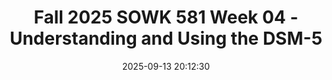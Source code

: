 ---
layout: single_presentation
name: fall-2025-sowk-581-week-04-understanding-and-using-the-dsm-5.md
title: "Fall 2025 SOWK 581 Week 04 - Understanding and Using the DSM-5"
date:  2025-09-13 20:12:30
presentation_id: kyMQCC
permalink: /kyMQCC/
redirect_from:
  - /presentations/kyMQCC/fall-2025-sowk-581-week-04-understanding-and-using-the-dsm-5
slides: 
  - slide_name: deck-kyMQCC-large-0.jpeg
    slide_alt: "The image is a presentation slide featuring 'Understanding and Using the DSM-5' with text about the 'Diagnostic and Statistical Manual of Mental Disorders, DSM-5-TR' by the American Psychiatric Association. It mentions 'Fall 2025 SOWK 581, WEEK 04' and 'JACOB CAMPBELL, PH.D., LICSW.'"
  - slide_name: deck-kyMQCC-large-1.jpeg
    slide_alt: "Slide with 'Week 04 Plan' title shows 'Agenda' and 'Learning Objectives,' discussing general diagnostic content, using the DSM, and AMA DSM-5-TR edition. Presented by Jacob Campbell at Heritage University."
  - slide_name: deck-kyMQCC-large-2.jpeg
    slide_alt: "A presentation slide features text questioning the presence of DSM conditions and symptoms, discussing self-diagnosis and common symptoms. It includes a blog post excerpt and points on clinical diagnosis, with references to cultural norms. Visible text includes 'Do we all have the conditions and symptoms in the DSM?' and 'Common symptoms do not mean a clinical diagnosis.' The slide is attributed to Jacob Campbell, Ph.D., LICSW, Heritage University, dated Fall 2025 SOWK 581 Week 04."
  - slide_name: deck-kyMQCC-large-3.jpeg
    slide_alt: "A slide displays a quadrant diagram labeled 'General Areas of Consideration' with categories: Symptom (Thoughts, Feelings, Behaviors, Beliefs/Experiences), Time (Period, Age, Duration), Intensity (Occupation, Social Life, Mood, Judgment; Causes clinically significant distress), Frequency. Footer: Jacob Campbell, Ph.D. LICSW, Heritage University, (American Psychiatric Association, 2022), Fall 2025 SOWK 581 Week 04."
  - slide_name: deck-kyMQCC-large-4.jpeg
    slide_alt: "Title text reads 'Kahoot! How Much Do You About the DSM-5.' Instructions direct participants to 'kahoot.it' on a device. Note limits participants to 10, suggesting sharing. Mention of 'winner gets a copy of the DSM-5.' Instructor: Jacob Campbell, Ph.D., LICSW, Heritage University."
  - slide_name: deck-kyMQCC-large-5.jpeg
    slide_alt: "A slide titled 'General Orientation to the DSM-5-TR' lists psychiatric disorders like neurodevelopmental and mood disorders, with instructions to use the diagnostic criteria and review further information. Text includes:- Find in the Table of Contents: Lists disorders such as Neurodevelopmental, Schizophrenia Spectrum, Bipolar, Anxiety, etc.- Use the Diagnostic Criteria- Review Further Information: Diagnostic features, associated features, comorbidity, etc.- Footer: Jacob Campbell, Ph.D., LICSW, Heritage University (American Psychiatric Association, 2022), Fall 2025 SOWK 581 Week 04."
  - slide_name: deck-kyMQCC-large-6.jpeg
    slide_alt: "The image shows a presentation slide with the title 'DSM-5-TR' and prompts for discussing Oppositional Defiant Disorder and other disorders. It includes educational context and contact details."
  - slide_name: deck-kyMQCC-large-7.jpeg
    slide_alt: "A presentation slide features text and a chart. The text states 'Using a Screening Tool' and lists various mental health measures. The chart is titled 'DSM-5 Cross-Cutting Symptom Measure – Adult.'"
  - slide_name: deck-kyMQCC-large-8.jpeg
    slide_alt: "Slide displaying text: 'Writing a Diagnosis.' Below, the diagnosis reads 'F33.3 Major Depressive Disorder, Recurrent, Severe with Psychotic Features with Anxious Distress.' Footer includes Jacob Campbell’s name and credentials, 'Fall 2025 SOWK 581 Week 04.'"
  - slide_name: deck-kyMQCC-large-9.jpeg
    slide_alt: "Slide with blue background features large text '#AMA - The DSM Edition' and 'Ask Me Anything.' Bottom left: 'Jacob Campbell, Ph.D. LICSW, Heritage University.' Bottom right: 'Fall 2025 SOWK 581 Week 04.'"
  - slide_name: deck-kyMQCC-large-10.jpeg
    slide_alt: "Slide text prompts adding forum questions, against a minimal white background with green accents. Bottom: 'Jacob Campbell, Ph.D. LICSW, Heritage University' and 'Fall 2025 SOWK 581 Week 04'."
  - slide_name: deck-kyMQCC-large-11.jpeg
    slide_alt: "The image is a presentation slide with two sections. The left section features a list for group discussion: Posttraumatic Stress Disorder, Major Depressive Disorder, Schizophrenia. The right section shows a title 'DSM-5-TR' from the American Psychiatric Association. Text includes 'Further Practice Using the DIAGNOSTIC MANUAL' and details of Jacob Campbell, Ph.D., LICSW, and course information."
presentation_description_md: >
  Week%20five%20is%20a%20synchronous%20class%20week,%20with%20class%20on%20Saturday%20(09/20/25).%20Students%20are%20asked%20to%20read%20Segal%20et%20al.%20(2019),%20a%20chapter%20that%20provides%20a%20discussion%20regarding%20diagnostic%20interviews%20and%20considerations%20for%20different%20settings,%20client%20expectations,%20and%20clinician%20approach.%20I%20also%20ask%20students%20to%20watch%20a%20video%20by%20Kinter%20(2020),%20who%20provides%20a%20broad%20overview%20of%20the%20DMS.%20There%20are%20forums%20for%20students%20to%20share%20about%20how%20they%20engage%20in%20the%20diagnostic%20process%20and%20other%20materials%20related%20to%20the%20DSM,%20and%20ask%20questions%20they%20might%20have.%20During%20class,%20we%20will%20spend%20time%20demonstrating%20and%20discussing%20how%20to%20use%20the%20DSM%20for%20diagnostic%20interviews,%20as%20well%20as%20an%20opportunity%20to%20respond%20to%20the%20questions%20posed%20in%20the%20forums%20in%20an%20AMA%20format.%20The%20agenda%20for%20the%20in-class%20session%20includes:%0A%0A-%20General%20content%20in%20diagnoses%0A-%20Using%20the%20DSM%0A-%20AMA%20-%20DMS-5-TR%20Edition%0A%0AThe%20learning%20objectives%20this%20week%20include:%0A%0A-%20Reflect%20on%20the%20structure,%20purpose,%20and%20challenges%20of%20the%20clinical%20diagnostic%20interview%20process%20across%20different%20practice%20settings.%0A-%20Explore%20the%20organization%20and%20diagnostic%20criteria%20of%20the%20DSM-5-TR%20through%20guided%20media%20and%20independent%20resource%20discovery.%0A-%20Identify%20and%20describe%20diagnostic%20features%20and%20symptom%20patterns%20of%20specific%20mental%20health%20conditions%20using%20DSM-based%20sources.%0A-%20Identify%20key%20elements%20of%20diagnosis,%20including%20symptom%20types,%20duration,%20frequency,%20intensity,%20and%20cultural/contextual%20considerations.%0A-%20Practice%20locating%20diagnostic%20criteria%20in%20the%20DSM.%0A-%20Evaluate%20how%20screening%20tools%20and%20assessment%20measures%20can%20support%20clinical%20judgment%20and%20diagnosis.
downloadable_slides: deck-kyMQCC.pdf
slides_count: 12
header:
  teaser: deck-kyMQCC-thumb-0.jpeg
presentation_video: 
location: "Heritage University"
tags:
  - Heritage University
  - MSW Program
  - SOWK 581
---